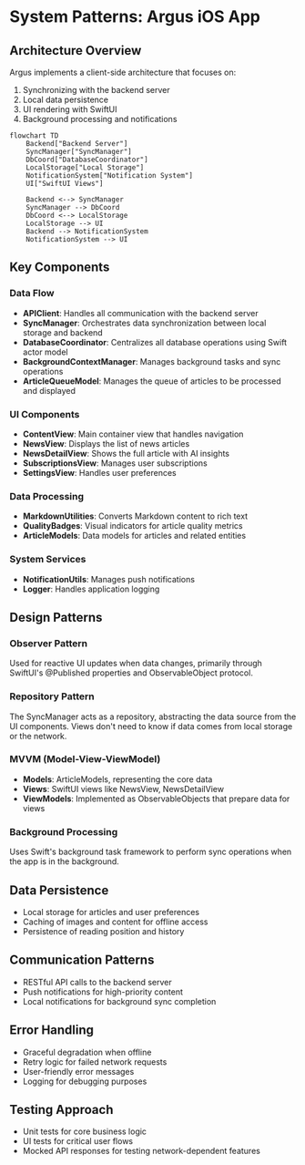 # System Patterns: Argus iOS App

## Architecture Overview
Argus implements a client-side architecture that focuses on:
1. Synchronizing with the backend server
2. Local data persistence
3. UI rendering with SwiftUI
4. Background processing and notifications

```mermaid
flowchart TD
    Backend["Backend Server"]
    SyncManager["SyncManager"]
    DbCoord["DatabaseCoordinator"]
    LocalStorage["Local Storage"]
    NotificationSystem["Notification System"]
    UI["SwiftUI Views"]
    
    Backend <--> SyncManager
    SyncManager --> DbCoord
    DbCoord <--> LocalStorage
    LocalStorage --> UI
    Backend --> NotificationSystem
    NotificationSystem --> UI
```

## Key Components

### Data Flow
- **APIClient**: Handles all communication with the backend server
- **SyncManager**: Orchestrates data synchronization between local storage and backend
- **DatabaseCoordinator**: Centralizes all database operations using Swift actor model
- **BackgroundContextManager**: Manages background tasks and sync operations
- **ArticleQueueModel**: Manages the queue of articles to be processed and displayed

### UI Components
- **ContentView**: Main container view that handles navigation
- **NewsView**: Displays the list of news articles
- **NewsDetailView**: Shows the full article with AI insights
- **SubscriptionsView**: Manages user subscriptions
- **SettingsView**: Handles user preferences

### Data Processing
- **MarkdownUtilities**: Converts Markdown content to rich text
- **QualityBadges**: Visual indicators for article quality metrics
- **ArticleModels**: Data models for articles and related entities

### System Services
- **NotificationUtils**: Manages push notifications
- **Logger**: Handles application logging

## Design Patterns

### Observer Pattern
Used for reactive UI updates when data changes, primarily through SwiftUI's @Published properties and ObservableObject protocol.

### Repository Pattern
The SyncManager acts as a repository, abstracting the data source from the UI components. Views don't need to know if data comes from local storage or the network.

### MVVM (Model-View-ViewModel)
- **Models**: ArticleModels, representing the core data
- **Views**: SwiftUI views like NewsView, NewsDetailView
- **ViewModels**: Implemented as ObservableObjects that prepare data for views

### Background Processing
Uses Swift's background task framework to perform sync operations when the app is in the background.

## Data Persistence
- Local storage for articles and user preferences
- Caching of images and content for offline access
- Persistence of reading position and history

## Communication Patterns
- RESTful API calls to the backend server
- Push notifications for high-priority content
- Local notifications for background sync completion

## Error Handling
- Graceful degradation when offline
- Retry logic for failed network requests
- User-friendly error messages
- Logging for debugging purposes

## Testing Approach
- Unit tests for core business logic
- UI tests for critical user flows
- Mocked API responses for testing network-dependent features
